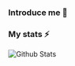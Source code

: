 ### Introduce me 👋


### My stats ⚡
![Github Stats](https://github-readme-stats.vercel.app/api?username=biud436&show_icons=true)
